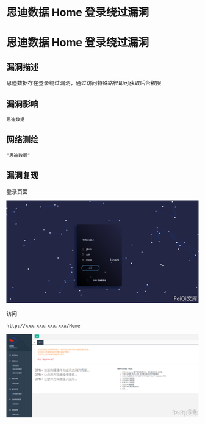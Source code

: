 # 思迪数据 Home 登录绕过漏洞

# 思迪数据 Home 登录绕过漏洞

## 漏洞描述

思迪数据存在登录绕过漏洞，通过访问特殊路径即可获取后台权限

## 漏洞影响

```
思迪数据
```

## 网络测绘

```
"思迪数据"
```

## 漏洞复现

登录页面



![](/images/202202101855808.png)



访问



```plain
http://xxx.xxx.xxx.xxx/Home
```



![](/images/202202101855833.png)

